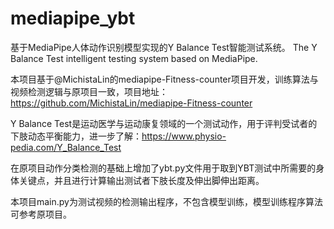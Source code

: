 # mediapipe_ybt
基于MediaPipe人体动作识别模型实现的Y Balance Test智能测试系统。
The Y Balance Test intelligent testing system based on MediaPipe.

本项目基于@MichistaLin的mediapipe-Fitness-counter项目开发，训练算法与视频检测逻辑与原项目一致，项目地址：https://github.com/MichistaLin/mediapipe-Fitness-counter


Y Balance Test是运动医学与运动康复领域的一个测试动作，用于评判受试者的下肢动态平衡能力，进一步了解：https://www.physio-pedia.com/Y_Balance_Test

在原项目动作分类检测的基础上增加了ybt.py文件用于取到YBT测试中所需要的身体关键点，并且进行计算输出测试者下肢长度及伸出脚伸出距离。

本项目main.py为测试视频的检测输出程序，不包含模型训练，模型训练程序算法可参考原项目。
